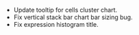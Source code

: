 - Update tooltip for cells cluster chart.
- Fix vertical stack bar chart bar sizing bug.
- Fix expression histogram title.